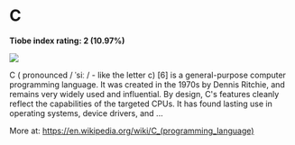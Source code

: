 # C
**Tiobe index rating: 2 (10.97%)**



![](https://toppng.com/public/uploads/preview/c-programming-icon-c-programming-language-logo-11562945679duaxtn3yq0.png)

C ( pronounced / ˈsiː / - like the letter c) [6] is a general-purpose computer programming language. It was created in the 1970s by Dennis Ritchie, and remains very widely used and influential. By design, C's features cleanly reflect the capabilities of the targeted CPUs. It has found lasting use in operating systems, device drivers, and ...

More at: https://en.wikipedia.org/wiki/C_(programming_language)
